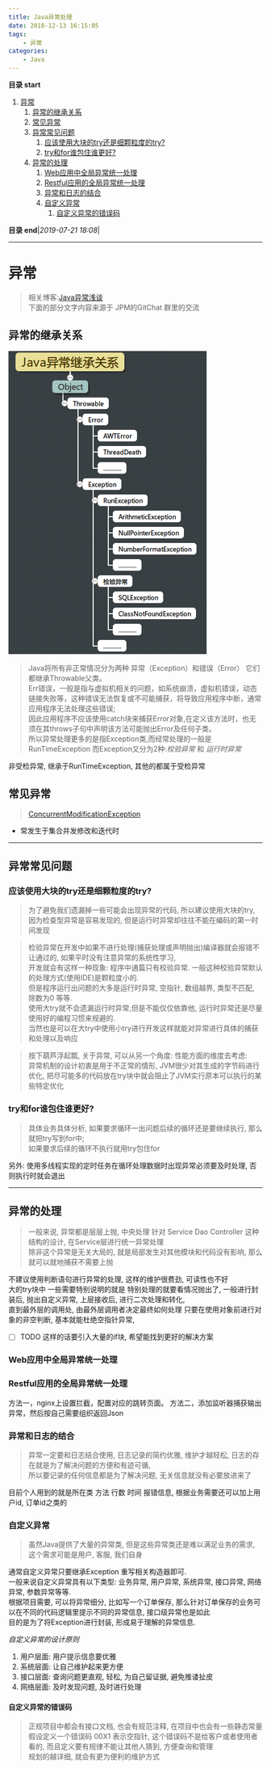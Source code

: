```yaml
---
title: Java异常处理
date: 2018-12-13 16:15:05
tags: 
    - 异常
categories: 
    - Java
---
```


**目录 start**
 
1. [异常](#异常)
    1. [异常的继承关系](#异常的继承关系)
    1. [常见异常](#常见异常)
    1. [异常常见问题](#异常常见问题)
        1. [应该使用大块的try还是细颗粒度的try?](#应该使用大块的try还是细颗粒度的try)
        1. [try和for谁包住谁更好?](#try和for谁包住谁更好)
    1. [异常的处理](#异常的处理)
        1. [Web应用中全局异常统一处理](#web应用中全局异常统一处理)
        1. [Restful应用的全局异常统一处理](#restful应用的全局异常统一处理)
        1. [异常和日志的结合](#异常和日志的结合)
        1. [自定义异常](#自定义异常)
            1. [自定义异常的错误码](#自定义异常的错误码)

**目录 end**|_2019-07-21 18:08_|
****************************************
# 异常
> 相关博客:[Java异常浅谈](http://www.cnblogs.com/focusj/archive/2011/12/26/2301524.html)  
下面的部分文字内容来源于 JPM的GitChat 群里的交流 

## 异常的继承关系
![异常结构](https://raw.githubusercontent.com/Kuangcp/ImageRepos/master/Tech/Java/Exception/structure.png)

> Java将所有非正常情况分为两种 异常（Exception）和错误（Error） 它们都继承Throwable父类。  
Err错误，一般是指与虚拟机相关的问题，如系统崩溃，虚拟机错误，动态链接失败等，这种错误无法恢复或不可能捕获，将导致应用程序中断，通常应用程序无法处理这些错误;  
因此应用程序不应该使用catch块来捕获Error对象,在定义该方法时，也无须在其throws子句中声明该方法可能抛出Error及任何子类。  
所以异常处理更多的是指Exception类,而经常处理的一般是RunTimeException 而Exception又分为2种:_校验异常_ 和 _运行时异常_  

非受检异常, 继承于RunTimeException, 其他的都属于受检异常

## 常见异常
> [ConcurrentModificationException](https://docs.oracle.com/javase/8/docs/api/java/util/ConcurrentModificationException.html)
- 常发生于集合并发修改和迭代时

****************************
## 异常常见问题
### 应该使用大块的try还是细颗粒度的try?
> 为了避免我们遗漏掉一些可能会出现异常的代码, 所以建议使用大块的try, 因为检查型异常是容易发现的, 但是运行时异常却往往不能在编码的第一时间发现

> 检验异常在开发中如果不进行处理(捕获处理或声明抛出)编译器就会报错不让通过的, 如果平时没有注意异常的系统性学习,  
开发就会有这样一种现象: 程序中通篇只有校验异常. 一般这种校验异常默认的处理方式(使用IDE)是颗粒度小的.  
但是程序运行出问题的大多是运行时异常, 空指针, 数组越界, 类型不匹配, 除数为0 等等.  
使用大try就不会遗漏运行时异常,但是不能仅仅依靠他, 运行时异常还是尽量使用好的编程习惯来规避的.  
当然也是可以在大try中使用小try进行开发这样就能对异常进行具体的捕获和处理以及响应  

> 按下葫芦浮起瓢, 关于异常, 可以从另一个角度: 性能方面的维度去考虑:  
异常机制的设计初衷是用于不正常的情形, JVM很少对其生成的字节码进行优化, 把尽可能多的代码放在try块中就会阻止了JVM实行原本可以执行的某些特定优化

### try和for谁包住谁更好?
> 具体业务具体分析, 如果要求循环一出问题后续的循环还是要继续执行, 那么就把try写到for中;  
如果要求后续的循环不执行就用try包住for

另外: 使用多线程实现的定时任务在循环处理数据时出现异常必须要及时处理, 否则执行时就会退出

********************
## 异常的处理
> 一般来说, 异常都是层层上抛, 中央处理 针对 Service Dao Controller 这种结构的设计, 在Service层进行统一异常处理  
> 除非这个异常是无关大局的, 就是局部发生对其他模块和代码没有影响, 那么就可以就地捕获不需要上抛

不建议使用判断语句进行异常的处理, 这样的维护很费劲, 可读性也不好  
大的try块中 一些需要特别说明的就是 特别处理的就要看情况抛出了, 一般进行封装后, 抛出自定义异常, 上层接收后, 进行二次处理和转化,  
直到最外层的调用处, 由最外层调用者决定最终如何处理 只要在使用对象前进行对象的非空判断, 基本就能杜绝空指针异常, 

- [ ] TODO 这样的话要引入大量的if块, 希望能找到更好的解决方案

### Web应用中全局异常统一处理


### Restful应用的全局异常统一处理
方法一，nginx上设置拦截，配置对应的跳转页面。
方法二，添加监听器捕获输出异常，然后按自己需要组织返回Json

### 异常和日志的结合
> 异常一定要和日志结合使用, 日志记录的简约优雅, 维护才越轻松, 日志的存在就是为了解决问题的方便和有迹可循,   
> 所以要记录的任何信息都是为了解决问题, 无关信息就没有必要放进来了

目前个人用到的就是所在类 方法 行数 时间 报错信息, 根据业务需要还可以加上用户id, 订单id之类的

### 自定义异常
> 虽然Java提供了大量的异常类, 但是这些异常类还是难以满足业务的需求, 这个需求可能是用户, 客服, 我们自身

通常自定义异常只要继承Exception 重写相关构造器即可.  
一般来说自定义异常具有以下类型: 业务异常, 用户异常, 系统异常, 接口异常, 网络异常, 参数异常等等.  
根据项目需要, 可以将异常细分, 比如写一个订单保存, 那么针对订单保存的业务可以在不同的代码逻辑里提示不同的异常信息, 接口级异常也是如此  
目的是为了将Exception进行封装, 形成易于理解的异常信息.  

_自定义异常的设计原则_
1. 用户层面: 用户提示信息要优雅
2. 系统层面: 让自己维护起来更方便
3. 接口层面: 查询问题更直观, 轻松, 为自己留证据, 避免推诿扯皮
4. 网络层面: 及时发现问题, 及时进行处理

#### 自定义异常的错误码
> 正规项目中都会有接口文档, 也会有规范注释, 在项目中也会有一些静态常量  
假设定义一个错误码 00X1 表示空指针, 这个错误码不是给客户或者使用者看的, 而且定义要有规律不能让其他人猜到, 方便查询和管理  
规划的越详细, 就会有更为便利的维护方式

